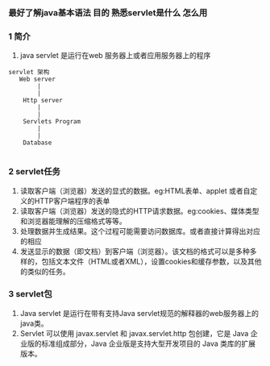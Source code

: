 ### 最好了解java基本语法  目的 熟悉servlet是什么 怎么用 


### 1 简介
1. java servlet 是运行在web 服务器上或者应用服务器上的程序
```
servlet 架构
   Web server
        |
        |
    Http server
        |
        |
    Servlets Program
        |
        |
    Database    


```
### 2 servlet任务
1. 读取客户端（浏览器）发送的显式的数据。eg:HTML表单、applet 或者自定义的HTTP客户端程序的表单
2. 读取客户端（浏览器）发送的隐式的HTTP请求数据。eg:cookies、媒体类型和浏览器能理解的压缩格式等等。
3. 处理数据并生成结果。这个过程可能需要访问数据库。或者直接计算得出对应的相应
4. 发送显示的数据（即文档）到客户端（浏览器）。该文档的格式可以是多种多样的，包括文本文件（HTML或者XML），设置cookies和缓存参数，以及其他的类似的任务。

### 3 servlet包
1. Java servlet 是运行在带有支持Java servlet规范的解释器的web服务器上的java类。
2. Servlet 可以使用 javax.servlet 和 javax.servlet.http 包创建，它是 Java 企业版的标准组成部分，Java 企业版是支持大型开发项目的 Java 类库的扩展版本。